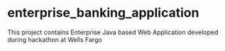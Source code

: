 # enterprise_banking_application
This project contains Enterprise Java based Web Application developed during hackathon at Wells Fargo
